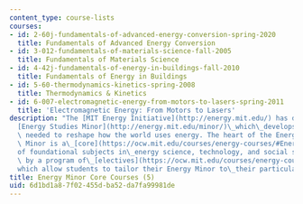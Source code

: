 ```yaml
---
content_type: course-lists
courses:
- id: 2-60j-fundamentals-of-advanced-energy-conversion-spring-2020
  title: Fundamentals of Advanced Energy Conversion
- id: 3-012-fundamentals-of-materials-science-fall-2005
  title: Fundamentals of Materials Science
- id: 4-42j-fundamentals-of-energy-in-buildings-fall-2010
  title: Fundamentals of Energy in Buildings
- id: 5-60-thermodynamics-kinetics-spring-2008
  title: Thermodynamics & Kinetics
- id: 6-007-electromagnetic-energy-from-motors-to-lasers-spring-2011
  title: 'Electromagnetic Energy: From Motors to Lasers'
description: "The [MIT Energy Initiative](http://energy.mit.edu/) has devised an undergraduate\_\
  [Energy Studies Minor](http://energy.mit.edu/minor/)\_which\_develops the expertise\
  \ needed to reshape how the world uses energy. The heart of the Energy Students\
  \ Minor is a\_[core](https://ocw.mit.edu/courses/energy-courses/#EnergyMinorCoreCourses)\_\
  of foundational subjects in\_energy science, technology, and social science, complemented\
  \ by a program of\_[electives](https://ocw.mit.edu/courses/energy-courses/#EnergyMinorElectiveCourses)\_\
  which allow students to tailor their Energy Minor to\_their particular interests."
title: Energy Minor Core Courses (5)
uid: 6d1bd1a8-7f02-455d-ba52-da7fa99981de
---
```

